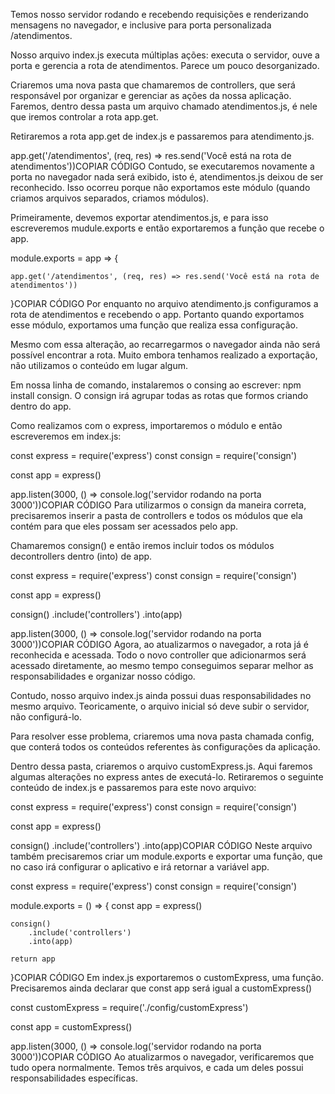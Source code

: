 Temos nosso servidor rodando e recebendo requisições e renderizando mensagens no navegador, e inclusive para porta personalizada /atendimentos.

Nosso arquivo index.js executa múltiplas ações: executa o servidor, ouve a porta e gerencia a rota de atendimentos. Parece um pouco desorganizado.

Criaremos uma nova pasta que chamaremos de controllers, que será responsável por organizar e gerenciar as ações da nossa aplicação. Faremos, dentro dessa pasta um arquivo chamado atendimentos.js, é nele que iremos controlar a rota app.get.

Retiraremos a rota app.get de index.js e passaremos para atendimento.js.

app.get('/atendimentos', (req, res) => res.send('Você está na rota de atendimentos'))COPIAR CÓDIGO
Contudo, se executaremos novamente a porta no navegador nada será exibido, isto é, atendimentos.js deixou de ser reconhecido. Isso ocorreu porque não exportamos este módulo (quando criamos arquivos separados, criamos módulos).

Primeiramente, devemos exportar atendimentos.js, e para isso escreveremos mudule.exports e então exportaremos a função que recebe o app.

module.exports = app => { 

    app.get('/atendimentos', (req, res) => res.send('Você está na rota de atendimentos'))
}COPIAR CÓDIGO
Por enquanto no arquivo atendimento.js configuramos a rota de atendimentos e recebendo o app. Portanto quando exportamos esse módulo, exportamos uma função que realiza essa configuração.

Mesmo com essa alteração, ao recarregarmos o navegador ainda não será possível encontrar a rota. Muito embora tenhamos realizado a exportação, não utilizamos o conteúdo em lugar algum.

Em nossa linha de comando, instalaremos o consing ao escrever: npm install consign. O consign irá agrupar todas as rotas que formos criando dentro do app.

Como realizamos com o express, importaremos o módulo e então escreveremos em index.js:

const express = require('express') 
const consign = require('consign')

const app = express()

app.listen(3000, () => console.log('servidor rodando na porta 3000'))COPIAR CÓDIGO
Para utilizarmos o consign da maneira correta, precisaremos inserir a pasta de controllers e todos os módulos que ela contém para que eles possam ser acessados pelo app.

Chamaremos consign() e então iremos incluir todos os módulos decontrollers dentro (into) de app.

const express = require('express') 
const consign = require('consign')

const app = express()

consign()
    .include('controllers')
    .into(app)

app.listen(3000, () => console.log('servidor rodando na porta 3000'))COPIAR CÓDIGO
Agora, ao atualizarmos o navegador, a rota já é reconhecida e acessada. Todo o novo controller que adicionarmos será acessado diretamente, ao mesmo tempo conseguimos separar melhor as responsabilidades e organizar nosso código.

Contudo, nosso arquivo index.js ainda possui duas responsabilidades no mesmo arquivo. Teoricamente, o arquivo inicial só deve subir o servidor, não configurá-lo.

Para resolver esse problema, criaremos uma nova pasta chamada config, que conterá todos os conteúdos referentes às configurações da aplicação.

Dentro dessa pasta, criaremos o arquivo customExpress.js. Aqui faremos algumas alterações no express antes de executá-lo. Retiraremos o seguinte conteúdo de index.js e passaremos para este novo arquivo:

const express = require('express') 
const consign = require('consign')

const app = express()

consign()
    .include('controllers')
    .into(app)COPIAR CÓDIGO
Neste arquivo também precisaremos criar um module.exports e exportar uma função, que no caso irá configurar o aplicativo e irá retornar a variável app.

const express = require('express') 
const consign = require('consign')

module.exports = () => {
    const app = express()

    consign()
        .include('controllers')
        .into(app)

    return app

}COPIAR CÓDIGO
Em index.js exportaremos o customExpress, uma função. Precisaremos ainda declarar que const app será igual a customExpress()

const customExpress = require('./config/customExpress')

const app = customExpress()

app.listen(3000, () => console.log('servidor rodando na porta 3000'))COPIAR CÓDIGO
Ao atualizarmos o navegador, verificaremos que tudo opera normalmente. Temos três arquivos, e cada um deles possui responsabilidades específicas.